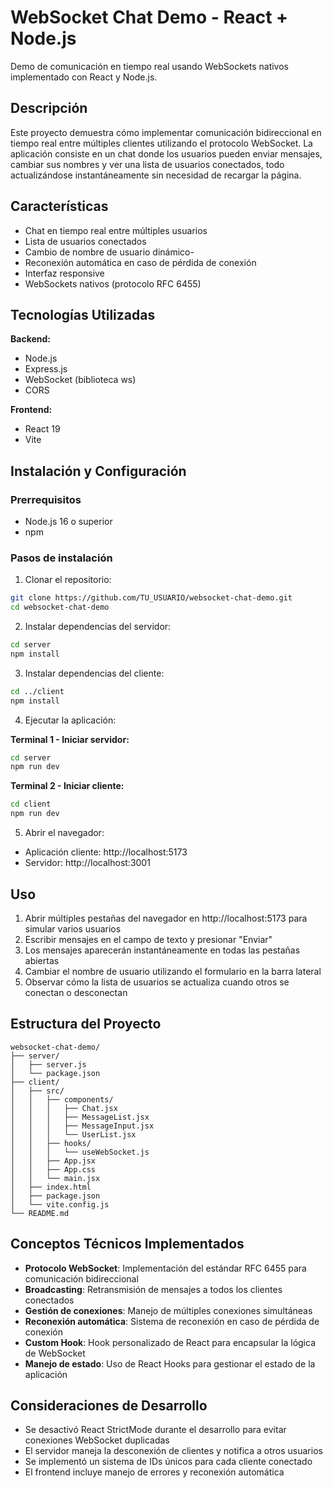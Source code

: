 # WebSocket Chat Demo - React + Node.js

Demo de comunicación en tiempo real usando WebSockets nativos implementado con React y Node.js.

## Descripción

Este proyecto demuestra cómo implementar comunicación bidireccional en tiempo real entre múltiples clientes utilizando el protocolo WebSocket. La aplicación consiste en un chat donde los usuarios pueden enviar mensajes, cambiar sus nombres y ver una lista de usuarios conectados, todo actualizándose instantáneamente sin necesidad de recargar la página.

## Características

- Chat en tiempo real entre múltiples usuarios
- Lista de usuarios conectados
- Cambio de nombre de usuario dinámico-
- Reconexión automática en caso de pérdida de conexión
- Interfaz responsive
- WebSockets nativos (protocolo RFC 6455)

## Tecnologías Utilizadas

**Backend:**
- Node.js
- Express.js
- WebSocket (biblioteca ws)
- CORS

**Frontend:**
- React 19
- Vite 

## Instalación y Configuración

### Prerrequisitos
- Node.js 16 o superior
- npm

### Pasos de instalación

1. Clonar el repositorio:
```bash
git clone https://github.com/TU_USUARIO/websocket-chat-demo.git
cd websocket-chat-demo
```

2. Instalar dependencias del servidor:
```bash
cd server
npm install
```

3. Instalar dependencias del cliente:
```bash
cd ../client
npm install
```

4. Ejecutar la aplicación:

**Terminal 1 - Iniciar servidor:**
```bash
cd server
npm run dev
```

**Terminal 2 - Iniciar cliente:**
```bash
cd client
npm run dev
```

5. Abrir el navegador:
- Aplicación cliente: http://localhost:5173
- Servidor: http://localhost:3001

## Uso

1. Abrir múltiples pestañas del navegador en http://localhost:5173 para simular varios usuarios
2. Escribir mensajes en el campo de texto y presionar "Enviar"
3. Los mensajes aparecerán instantáneamente en todas las pestañas abiertas
4. Cambiar el nombre de usuario utilizando el formulario en la barra lateral
5. Observar cómo la lista de usuarios se actualiza cuando otros se conectan o desconectan

## Estructura del Proyecto

```
websocket-chat-demo/
├── server/
│   ├── server.js          
│   └── package.json       
├── client/
│   ├── src/
│   │   ├── components/    
│   │   │   ├── Chat.jsx
│   │   │   ├── MessageList.jsx
│   │   │   ├── MessageInput.jsx
│   │   │   └── UserList.jsx
│   │   ├── hooks/
│   │   │   └── useWebSocket.js
│   │   ├── App.jsx        
│   │   ├── App.css       
│   │   └── main.jsx       
│   ├── index.html
│   ├── package.json       
│   └── vite.config.js     
└── README.md
```

## Conceptos Técnicos Implementados

- **Protocolo WebSocket**: Implementación del estándar RFC 6455 para comunicación bidireccional
- **Broadcasting**: Retransmisión de mensajes a todos los clientes conectados
- **Gestión de conexiones**: Manejo de múltiples conexiones simultáneas
- **Reconexión automática**: Sistema de reconexión en caso de pérdida de conexión
- **Custom Hook**: Hook personalizado de React para encapsular la lógica de WebSocket
- **Manejo de estado**: Uso de React Hooks para gestionar el estado de la aplicación

## Consideraciones de Desarrollo

- Se desactivó React StrictMode durante el desarrollo para evitar conexiones WebSocket duplicadas
- El servidor maneja la desconexión de clientes y notifica a otros usuarios
- Se implementó un sistema de IDs únicos para cada cliente conectado
- El frontend incluye manejo de errores y reconexión automática
